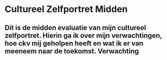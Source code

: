 
# Cultureel Zelfportret Midden

Dit is de midden evaluatie van mijn cultureel zelfportret. Hierin ga ik over mijn verwachtingen, hoe ckv mij geholpen heeft en wat ik er van meeneem naar de toekomst.
Verwachting
-----------




